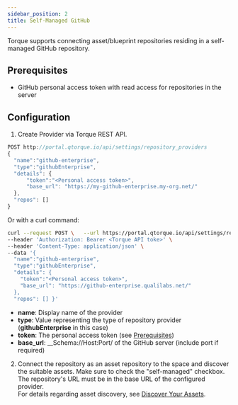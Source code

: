 ```yaml
---
sidebar_position: 2
title: Self-Managed GitHub
---
```


Torque supports connecting asset/blueprint repositories residing in a self-managed GitHub repository. 

## Prerequisites

* GitHub personal access token with read access for repositories in the server

## Configuration

1. Create Provider via Torque REST API.

   
  ```jsx
  POST http://portal.qtorque.io/api/settings/repository_providers
  {
    "name":"github-enterprise", 
    "type":"githubEnterprise",
    "details": {
        "token":"<Personal access token>",
        "base_url": "https://my-github-enterprise.my-org.net/"
    },
    "repos": []
  }
  ```

  Or with a curl command:
  ```bash
  curl --request POST \   --url https://portal.qtorque.io/api/settings/repository_providers \  
  --header 'Authorization: Bearer <Torque API toke>' \  
  --header 'Content-Type: application/json' \  
  --data '{  
    "name":"github-enterprise",  
    "type":"githubEnterprise",
    "details": {    
      "token":"<Personal access token>",    
      "base_url": "https://github-enterprise.qualilabs.net/"  
    }, 
    "repos": [] }'

  ```

   * __name__: Display name of the provider
   * __type__: Value representing the type of repository provider (__githubEnterprise__ in this case)
   * __token__: The personal access token (see [Prerequisites](#prerequisites))
   * __base_url__: __Schema://Host:Port/ of the GitHub server (include port if required)
  
2. Connect the repository as an asset repository to the space and discover the suitable assets. Make sure to check the "self-managed" checkbox.
  The repository's URL must be in the base URL of the configured provider.  
  For details regarding asset discovery, see [Discover Your Assets](/getting-started/Discover%20Your%20Assets). 


